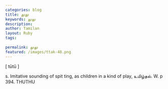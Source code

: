 ```yaml
---
categories: blog
title: தூதூ
keywords: தூதூ
description: 
author: Tamilan
layout: Ruby
tags: 
 
permalink: தூதூ
featured: /images/ttak-48.png
---
```

  
[ tūtū ]  
  
s. Imitative sounding of spit ting, as children in a kind of play, உமிழ்தல். W. p  
394. THUTHU